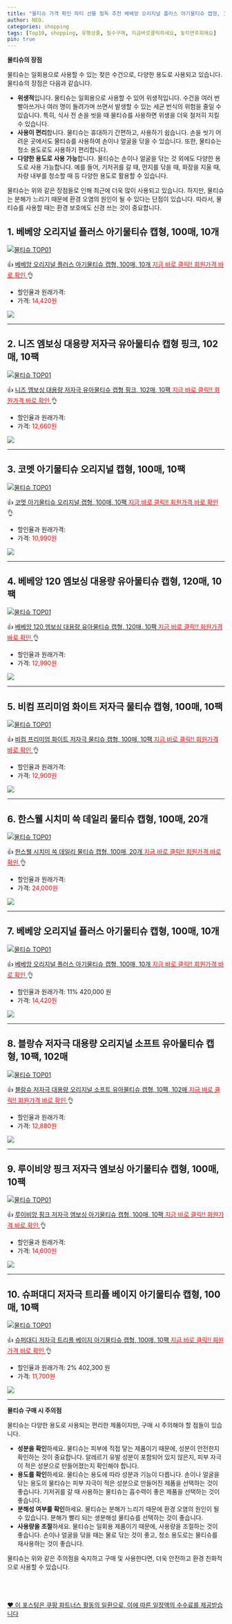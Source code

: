 ```yaml
---
title: "물티슈 가격 확인 파티 선물 필독 추천 베베앙 오리지널 플러스 아기물티슈 캡형, 100매, 10개 비교 장점 구매가이드"
author: NEO.
categories: shopping
tags: [Top10, shopping, 유행상품, 필수구매, 지금바로클릭하세요, 놓치면후회해요]
pin: true
---
```

**물티슈의 장점**

물티슈는 일회용으로 사용할 수 있는 젖은 수건으로, 다양한 용도로 사용되고 있습니다. 물티슈의 장점은 다음과 같습니다.

* **위생적**입니다. 물티슈는 일회용으로 사용할 수 있어 위생적입니다. 수건을 여러 번 빨아쓰거나 여러 명이 돌려가며 쓰면서 발생할 수 있는 세균 번식의 위험을 줄일 수 있습니다. 특히, 식사 전 손을 씻을 때 물티슈를 사용하면 위생을 더욱 철저히 지킬 수 있습니다.
* **사용이 편리**합니다. 물티슈는 휴대하기 간편하고, 사용하기 쉽습니다. 손을 씻기 어려운 곳에서도 물티슈를 사용하여 손이나 얼굴을 닦을 수 있습니다. 또한, 물티슈는 청소 용도로도 사용하기 편리합니다.
* **다양한 용도로 사용 가능**합니다. 물티슈는 손이나 얼굴을 닦는 것 외에도 다양한 용도로 사용 가능합니다. 예를 들어, 기저귀를 갈 때, 먼지를 닦을 때, 화장을 지울 때, 차량 내부를 청소할 때 등 다양한 용도로 활용할 수 있습니다.

물티슈는 위와 같은 장점들로 인해 최근에 더욱 많이 사용되고 있습니다. 하지만, 물티슈는 분해가 느리기 때문에 환경 오염의 원인이 될 수 있다는 단점이 있습니다. 따라서, 물티슈를 사용할 때는 환경 보호에도 신경 쓰는 것이 중요합니다.

   

## 1. 베베앙 오리지널 플러스 아기물티슈 캡형, 100매, 10개

[![물티슈 TOP01](https://thumbnail8.coupangcdn.com/thumbnails/remote/230x230ex/image/retail/images/3669929591876186-c1e2cf25-b721-482e-875c-34913cfdaf42.jpg)](https://link.coupang.com/re/AFFSDP?lptag=AF3617701&subid=GithubCoopas&pageKey=227369485&traceid=V0-153&itemId=720332517&vendorItemId=3091339209)


👍 [베베앙 오리지널 플러스 아기물티슈 캡형, 100매, 10개 <font color=red> 지금 바로 클릭!! 회원가격 바로 확인 </font> ](https://link.coupang.com/re/AFFSDP?lptag=AF3617701&subid=GithubCoopas&pageKey=227369485&traceid=V0-153&itemId=720332517&vendorItemId=3091339209) 👌 


- 할인율과 원래가격: 
- 가격: <span style='color:red'>14,420원</span>

[![](/discount_price.png)](https://link.coupang.com/re/AFFSDP?lptag=AF3617701&subid=GithubCoopas&pageKey=227369485&traceid=V0-153&itemId=720332517&vendorItemId=3091339209)

---


   

## 2. 니즈 엠보싱 대용량 저자극 유아물티슈 캡형 핑크, 102매, 10팩

[![물티슈 TOP01](https://thumbnail10.coupangcdn.com/thumbnails/remote/230x230ex/image/retail/images/2023/11/14/12/8/9f9b88ca-6bcf-45da-abf5-3a0baeab10f9.jpg)](https://link.coupang.com/re/AFFSDP?lptag=AF3617701&subid=GithubCoopas&pageKey=7716240444&traceid=V0-153&itemId=20696479695&vendorItemId=87767897957)


👍 [니즈 엠보싱 대용량 저자극 유아물티슈 캡형 핑크, 102매, 10팩 <font color=red> 지금 바로 클릭!! 회원가격 바로 확인 </font> ](https://link.coupang.com/re/AFFSDP?lptag=AF3617701&subid=GithubCoopas&pageKey=7716240444&traceid=V0-153&itemId=20696479695&vendorItemId=87767897957) 👌 


- 할인율과 원래가격: 
- 가격: <span style='color:red'>12,660원</span>

[![](/discount_price.png)](https://link.coupang.com/re/AFFSDP?lptag=AF3617701&subid=GithubCoopas&pageKey=7716240444&traceid=V0-153&itemId=20696479695&vendorItemId=87767897957)

---


   

## 3. 코멧 아기물티슈 오리지널 캡형, 100매, 10팩

[![물티슈 TOP01](https://thumbnail6.coupangcdn.com/thumbnails/remote/230x230ex/image/retail/images/1674530736104201-5147eb54-a476-4c53-b97a-212cc8226b4e.jpg)](https://link.coupang.com/re/AFFSDP?lptag=AF3617701&subid=GithubCoopas&pageKey=188227098&traceid=V0-153&itemId=537550763&vendorItemId=4403776090)


👍 [코멧 아기물티슈 오리지널 캡형, 100매, 10팩 <font color=red> 지금 바로 클릭!! 회원가격 바로 확인 </font> ](https://link.coupang.com/re/AFFSDP?lptag=AF3617701&subid=GithubCoopas&pageKey=188227098&traceid=V0-153&itemId=537550763&vendorItemId=4403776090) 👌 


- 할인율과 원래가격: 
- 가격: <span style='color:red'>10,990원</span>

[![](/discount_price.png)](https://link.coupang.com/re/AFFSDP?lptag=AF3617701&subid=GithubCoopas&pageKey=188227098&traceid=V0-153&itemId=537550763&vendorItemId=4403776090)

---


   

## 4. 베베앙 120 엠보싱 대용량 유아물티슈 캡형, 120매, 10팩

[![물티슈 TOP01](https://thumbnail6.coupangcdn.com/thumbnails/remote/230x230ex/image/retail/images/4347798805241799-0b286ff8-8224-47c1-8781-df3bf419417f.jpg)](https://link.coupang.com/re/AFFSDP?lptag=AF3617701&subid=GithubCoopas&pageKey=7099508890&traceid=V0-153&itemId=17717534664&vendorItemId=84095676789)


👍 [베베앙 120 엠보싱 대용량 유아물티슈 캡형, 120매, 10팩 <font color=red> 지금 바로 클릭!! 회원가격 바로 확인 </font> ](https://link.coupang.com/re/AFFSDP?lptag=AF3617701&subid=GithubCoopas&pageKey=7099508890&traceid=V0-153&itemId=17717534664&vendorItemId=84095676789) 👌 


- 할인율과 원래가격: 
- 가격: <span style='color:red'>12,990원</span>

[![](/discount_price.png)](https://link.coupang.com/re/AFFSDP?lptag=AF3617701&subid=GithubCoopas&pageKey=7099508890&traceid=V0-153&itemId=17717534664&vendorItemId=84095676789)

---


   

## 5. 비컴 프리미엄 화이트 저자극 물티슈 캡형, 100매, 10팩

[![물티슈 TOP01](https://thumbnail6.coupangcdn.com/thumbnails/remote/230x230ex/image/rs_quotation_api/qwilsmzn/5a3d80b91223491c9002c08abaa9ea11.jpg)](https://link.coupang.com/re/AFFSDP?lptag=AF3617701&subid=GithubCoopas&pageKey=7473987129&traceid=V0-153&itemId=19507797580&vendorItemId=86616738018)


👍 [비컴 프리미엄 화이트 저자극 물티슈 캡형, 100매, 10팩 <font color=red> 지금 바로 클릭!! 회원가격 바로 확인 </font> ](https://link.coupang.com/re/AFFSDP?lptag=AF3617701&subid=GithubCoopas&pageKey=7473987129&traceid=V0-153&itemId=19507797580&vendorItemId=86616738018) 👌 


- 할인율과 원래가격: 
- 가격: <span style='color:red'>12,900원</span>

[![](/discount_price.png)](https://link.coupang.com/re/AFFSDP?lptag=AF3617701&subid=GithubCoopas&pageKey=7473987129&traceid=V0-153&itemId=19507797580&vendorItemId=86616738018)

---


   

## 6. 한스웰 시치미 쓱 데일리 물티슈 캡형, 100매, 20개

[![물티슈 TOP01](https://thumbnail10.coupangcdn.com/thumbnails/remote/230x230ex/image/retail/images/4424246735068472-1b9db231-8355-4283-a0c7-28d6bc5e272b.jpg)](https://link.coupang.com/re/AFFSDP?lptag=AF3617701&subid=GithubCoopas&pageKey=6332511036&traceid=V0-153&itemId=18016969588&vendorItemId=83921553416)


👍 [한스웰 시치미 쓱 데일리 물티슈 캡형, 100매, 20개 <font color=red> 지금 바로 클릭!! 회원가격 바로 확인 </font> ](https://link.coupang.com/re/AFFSDP?lptag=AF3617701&subid=GithubCoopas&pageKey=6332511036&traceid=V0-153&itemId=18016969588&vendorItemId=83921553416) 👌 


- 할인율과 원래가격: 
- 가격: <span style='color:red'>24,000원</span>

[![](/discount_price.png)](https://link.coupang.com/re/AFFSDP?lptag=AF3617701&subid=GithubCoopas&pageKey=6332511036&traceid=V0-153&itemId=18016969588&vendorItemId=83921553416)

---


   

## 7. 베베앙 오리지널 플러스 아기물티슈 캡형, 100매, 10개

[![물티슈 TOP01](https://thumbnail8.coupangcdn.com/thumbnails/remote/230x230ex/image/retail/images/3669929591876186-c1e2cf25-b721-482e-875c-34913cfdaf42.jpg)](https://link.coupang.com/re/AFFSDP?lptag=AF3617701&subid=GithubCoopas&pageKey=227369485&traceid=V0-153&itemId=720332517&vendorItemId=3091339209)


👍 [베베앙 오리지널 플러스 아기물티슈 캡형, 100매, 10개 <font color=red> 지금 바로 클릭!! 회원가격 바로 확인 </font> ](https://link.coupang.com/re/AFFSDP?lptag=AF3617701&subid=GithubCoopas&pageKey=227369485&traceid=V0-153&itemId=720332517&vendorItemId=3091339209) 👌 


- 할인율과 원래가격: 11%  420,000   원
- 가격: <span style='color:red'>14,420원</span>

[![](/discount_price.png)](https://link.coupang.com/re/AFFSDP?lptag=AF3617701&subid=GithubCoopas&pageKey=227369485&traceid=V0-153&itemId=720332517&vendorItemId=3091339209)

---


   

## 8. 블랑슈 저자극 대용량 오리지널 소프트 유아물티슈 캡형, 10팩, 102매

[![물티슈 TOP01](https://thumbnail10.coupangcdn.com/thumbnails/remote/230x230ex/image/retail/images/2393024834382014-5ff6a27b-1200-47bf-b8e6-f1af68610e5d.jpg)](https://link.coupang.com/re/AFFSDP?lptag=AF3617701&subid=GithubCoopas&pageKey=7420648438&traceid=V0-153&itemId=19248537252&vendorItemId=85201539788)


👍 [블랑슈 저자극 대용량 오리지널 소프트 유아물티슈 캡형, 10팩, 102매 <font color=red> 지금 바로 클릭!! 회원가격 바로 확인 </font> ](https://link.coupang.com/re/AFFSDP?lptag=AF3617701&subid=GithubCoopas&pageKey=7420648438&traceid=V0-153&itemId=19248537252&vendorItemId=85201539788) 👌 


- 할인율과 원래가격: 
- 가격: <span style='color:red'>12,880원</span>

[![](/discount_price.png)](https://link.coupang.com/re/AFFSDP?lptag=AF3617701&subid=GithubCoopas&pageKey=7420648438&traceid=V0-153&itemId=19248537252&vendorItemId=85201539788)

---


   

## 9. 루이비앙 핑크 저자극 엠보싱 아기물티슈 캡형, 100매, 10팩

[![물티슈 TOP01](https://thumbnail10.coupangcdn.com/thumbnails/remote/230x230ex/image/retail/images/506963064485876-7970e774-dfd5-47b0-8d5d-5c591b208945.jpg)](https://link.coupang.com/re/AFFSDP?lptag=AF3617701&subid=GithubCoopas&pageKey=6516820407&traceid=V0-153&itemId=8337432957&vendorItemId=70917477592)


👍 [루이비앙 핑크 저자극 엠보싱 아기물티슈 캡형, 100매, 10팩 <font color=red> 지금 바로 클릭!! 회원가격 바로 확인 </font> ](https://link.coupang.com/re/AFFSDP?lptag=AF3617701&subid=GithubCoopas&pageKey=6516820407&traceid=V0-153&itemId=8337432957&vendorItemId=70917477592) 👌 


- 할인율과 원래가격: 
- 가격: <span style='color:red'>14,600원</span>

[![](/discount_price.png)](https://link.coupang.com/re/AFFSDP?lptag=AF3617701&subid=GithubCoopas&pageKey=6516820407&traceid=V0-153&itemId=8337432957&vendorItemId=70917477592)

---


   

## 10. 슈퍼대디 저자극 트리플 베이지 아기물티슈 캡형, 100매, 10팩

[![물티슈 TOP01](https://thumbnail7.coupangcdn.com/thumbnails/remote/230x230ex/image/retail/images/2022/10/18/10/6/007395b3-191f-4b28-b141-6de662498769.jpg)](https://link.coupang.com/re/AFFSDP?lptag=AF3617701&subid=GithubCoopas&pageKey=6850211250&traceid=V0-153&itemId=16316596080&vendorItemId=83508751133)


👍 [슈퍼대디 저자극 트리플 베이지 아기물티슈 캡형, 100매, 10팩 <font color=red> 지금 바로 클릭!! 회원가격 바로 확인 </font> ](https://link.coupang.com/re/AFFSDP?lptag=AF3617701&subid=GithubCoopas&pageKey=6850211250&traceid=V0-153&itemId=16316596080&vendorItemId=83508751133) 👌 


- 할인율과 원래가격: 2%  402,300   원
- 가격: <span style='color:red'>11,700원</span>

[![](/discount_price.png)](https://link.coupang.com/re/AFFSDP?lptag=AF3617701&subid=GithubCoopas&pageKey=6850211250&traceid=V0-153&itemId=16316596080&vendorItemId=83508751133)

---
**물티슈 구매 시 주의점**

물티슈는 다양한 용도로 사용되는 편리한 제품이지만, 구매 시 주의해야 할 점들이 있습니다.

* **성분을 확인**하세요. 물티슈는 피부에 직접 닿는 제품이기 때문에, 성분이 안전한지 확인하는 것이 중요합니다. 알레르기 유발 성분이 포함되어 있지 않은지, 피부 자극이 적은 성분으로 만들어졌는지 확인해야 합니다.
* **용도를 확인**하세요. 물티슈는 용도에 따라 성분과 기능이 다릅니다. 손이나 얼굴을 닦는 용도의 물티슈는 피부 자극이 적은 성분으로 만들어진 제품을 선택하는 것이 좋습니다. 기저귀를 갈 때 사용하는 물티슈는 흡수력이 좋은 제품을 선택하는 것이 좋습니다.
* **분해성 여부를 확인**하세요. 물티슈는 분해가 느리기 때문에 환경 오염의 원인이 될 수 있습니다. 분해가 빨리 되는 생분해성 물티슈를 선택하는 것이 좋습니다.
* **사용량을 조절**하세요. 물티슈는 일회용 제품이기 때문에, 사용량을 조절하는 것이 좋습니다. 손이나 얼굴을 닦을 때는 물로 닦는 것이 좋고, 청소 용도로는 물티슈를 재사용하는 것이 좋습니다.

물티슈는 위와 같은 주의점을 숙지하고 구매 및 사용한다면, 더욱 안전하고 환경 친화적으로 사용할 수 있습니다.<br><br><br><br><br> [ ❤  이 포스팅은 쿠팡 파트너스 활동의 일환으로, 이에 따른 일정액의 수수료를 제공받습니다](https://link.coupang.com/a/bcEFyh)